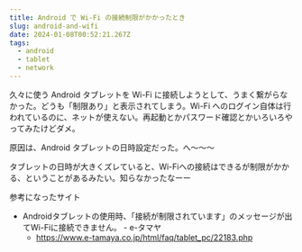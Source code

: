 ```yaml
---
title: Android で Wi-Fi の接続制限がかかったとき
slug: android-and-wifi
date: 2024-01-08T00:52:21.267Z
tags:
  - android
  - tablet
  - network
---
```

久々に使う Android タブレットを Wi-Fi に接続しようとして、うまく繋がらなかった。どうも「制限あり」と表示されてしまう。Wi-Fi へのログイン自体は行われているのに、ネットが使えない。再起動とかパスワード確認とかいろいろやってみたけどダメ。

原因は、Android タブレットの日時設定だった。へ〜〜〜

タブレットの日時が大きくズレていると、Wi-Fiへの接続はできるが制限がかかる、ということがあるみたい。知らなかったなーー

参考になったサイト

- Androidタブレットの使用時、「接続が制限されています」のメッセージが出てWi-Fiに接続できません。 - e-タマヤ
    - <https://www.e-tamaya.co.jp/html/faq/tablet_pc/22183.php>